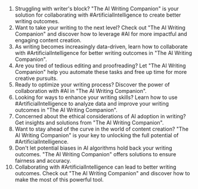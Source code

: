 1. Struggling with writer's block? "The AI Writing Companion" is your solution for collaborating with #ArtificialIntelligence to create better writing outcomes.
2. Want to take your writing to the next level? Check out "The AI Writing Companion" and discover how to leverage #AI for more impactful and engaging content creation.
3. As writing becomes increasingly data-driven, learn how to collaborate with #ArtificialIntelligence for better writing outcomes in "The AI Writing Companion".
4. Are you tired of tedious editing and proofreading? Let "The AI Writing Companion" help you automate these tasks and free up time for more creative pursuits.
5. Ready to optimize your writing process? Discover the power of collaboration with #AI in "The AI Writing Companion".
6. Looking for ways to enhance your writing skills? Learn how to use #ArtificialIntelligence to analyze data and improve your writing outcomes in "The AI Writing Companion".
7. Concerned about the ethical considerations of AI adoption in writing? Get insights and solutions from "The AI Writing Companion".
8. Want to stay ahead of the curve in the world of content creation? "The AI Writing Companion" is your key to unlocking the full potential of #ArtificialIntelligence.
9. Don't let potential biases in AI algorithms hold back your writing outcomes. "The AI Writing Companion" offers solutions to ensure fairness and accuracy.
10. Collaborating with #ArtificialIntelligence can lead to better writing outcomes. Check out "The AI Writing Companion" and discover how to make the most of this powerful tool.
